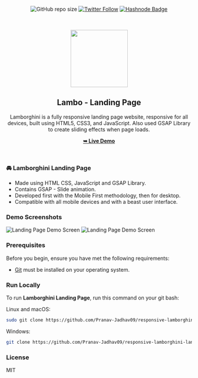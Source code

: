 <div align="center">

![GitHub repo size](https://img.shields.io/github/repo-size/Pranav-Jadhav09/responsive--landing-page)
[![Twitter Follow](https://img.shields.io/twitter/follow/Pranav_Jadhav09?style=social)](https://twitter.com/Pranav_Jadhav09)
[![Hashnode Badge](https://img.shields.io/badge/Read_What_I_learn-2962FF?style=social&logo=hashnode&logoColor=blue)](https://thejrpranav09.hashnode.dev/master-javascript-scroll-reveal-library-boost-the-user-experience)

<br />
<br />

<img src="" style="width: 155">

<h2 align="center">Lambo - Landing Page</h2>
Lamborghini is a fully responsive landing page website, responsive for all devices, built using HTML5, CSS3, and JavaScript. Also used GSAP Library to create sliding effects when page loads.

<a href="https://pranav-jadhav09.github.io/responsive-lambo-landing-page/"><strong>➥ Live Demo</strong></a>

</div>

<br />

### 🚘 Lamborghini Landing Page

- Made using HTML CSS, JavaScript and GSAP Library.
- Contains GSAP - Slide animation.
- Developed first with the Mobile First methodology, then for desktop.
- Compatible with all mobile devices and with a beast user interface.

### Demo Screenshots

![Landing Page Demo Screen](./assets/demo/demo1.png "Demo Screen")
![Landing Page Demo Screen](./assets/demo/demo2.png "Demo Screen")

### Prerequisites

Before you begin, ensure you have met the following requirements:

- [Git](https://git-scm.com/downloads "Download Git") must be installed on your operating system.

### Run Locally

To run **Lamborghini Landing Page**, run this command on your git bash:

Linux and macOS:

```bash
sudo git clone https://github.com/Pranav-Jadhav09/responsive-lamborghini-landing-page.git
```

Windows:

```bash
git clone https://github.com/Pranav-Jadhav09/responsive-lamborghini-landing-page.git
```

### License

MIT
